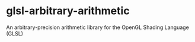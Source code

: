 # glsl-arbitrary-arithmetic
An arbitrary-precision arithmetic library for the OpenGL Shading Language (GLSL)
